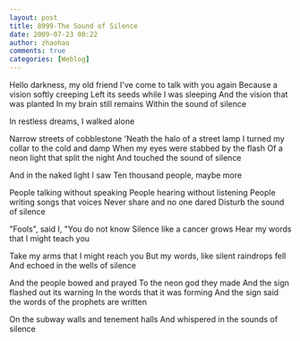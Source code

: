 ```yaml
---
layout: post
title: 8999-The Sound of Silence
date: 2009-07-23 00:22
author: zhaohao
comments: true
categories: [Weblog]
---
```

Hello darkness, my old friend
I've come to talk with you again
Because a vision softly creeping
Left its seeds while I was sleeping
And the vision that was planted
In my brain still remains
Within the sound of silence

In restless dreams, I walked alone

Narrow streets of cobblestone
'Neath the halo of a street lamp
I turned my collar to the cold and damp
When my eyes were stabbed by the flash
Of a neon light that split the night
And touched the sound of silence

And in the naked light I saw
Ten thousand people, maybe more

People talking without speaking
People hearing without listening
People writing songs that voices
Never share and no one dared
Disturb the sound of silence

"Fools", said I, "You do not know
Silence like a cancer grows
Hear my words that I might teach you

Take my arms that I might reach you
But my words, like silent raindrops fell
And echoed in the wells of silence

And the people bowed and prayed
To the neon god they made
And the sign flashed out its warning
In the words that it was forming
And the sign said the words of the prophets are written

On the subway walls and tenement halls
And whispered in the sounds of silence
